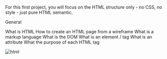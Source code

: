 For this first project, you will focus on the HTML structure only - no CSS, no style - just pure HTML semantic.

General

What is HTML
How to create an HTML page from a wireframe
What is a markup language
What is the DOM
What is an element / tag
What is an attribute
What the purpose of each HTML tag

<image src="https://www.google.com/url?sa=i&url=https%3A%2F%2Fwww.byjusfutureschool.com%2Fblog%2Fwhat-is-html-what-are-the-benefits-uses-features-of-html-in-real-world%2F&psig=AOvVaw06Z2U9JMrPv1hp8k17z6ZJ&ust=1723820414796000&source=images&cd=vfe&opi=89978449&ved=0CBQQjRxqFwoTCKDij9Ch94cDFQAAAAAdAAAAABAE" alt="html">
